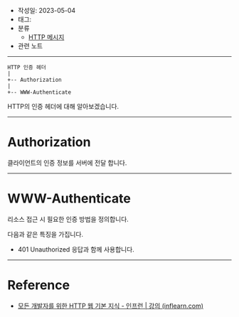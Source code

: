 - 작성일: 2023-05-04
- 태그: 
- 분류
    - [HTTP 메시지](HTTP%20메시지.md)
- 관련 노트
---

```
HTTP 인증 헤더
|
+-- Authorization
|
+-- WWW-Authenticate
```

HTTP의 인증 헤더에 대해 알아보겠습니다.

---
# Authorization

클라이언트의 인증 정보를 서버에 전달 합니다.

---

# WWW-Authenticate

리소스 접근 시 필요한 인증 방법을 정의합니다.

다음과 같은 특징을 가집니다.

- 401 Unauthorized 응답과 함께 사용합니다.

---

# Reference

- [모든 개발자를 위한 HTTP 웹 기본 지식 - 인프런 | 강의 (inflearn.com)](https://www.inflearn.com/course/http-%EC%9B%B9-%EB%84%A4%ED%8A%B8%EC%9B%8C%ED%81%AC)
